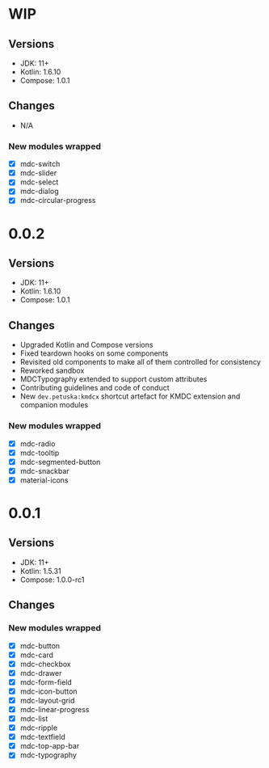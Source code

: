 # WIP
## Versions
* JDK: 11+
* Kotlin: 1.6.10
* Compose: 1.0.1
## Changes
* N/A
### New modules wrapped
- [x] mdc-switch
- [x] mdc-slider
- [x] mdc-select
- [x] mdc-dialog
- [x] mdc-circular-progress

# 0.0.2
## Versions
* JDK: 11+
* Kotlin: 1.6.10
* Compose: 1.0.1
## Changes
* Upgraded Kotlin and Compose versions
* Fixed teardown hooks on some components
* Revisited old components to make all of them controlled for consistency
* Reworked sandbox
* MDCTypography extended to support custom attributes
* Contributing guidelines and code of conduct
* New `dev.petuska:kmdcx` shortcut artefact for KMDC extension and companion modules
### New modules wrapped
- [x] mdc-radio
- [x] mdc-tooltip
- [x] mdc-segmented-button
- [x] mdc-snackbar
- [x] material-icons

# 0.0.1
## Versions
* JDK: 11+
* Kotlin: 1.5.31
* Compose: 1.0.0-rc1
## Changes
### New modules wrapped
- [x] mdc-button
- [x] mdc-card
- [x] mdc-checkbox
- [x] mdc-drawer
- [x] mdc-form-field
- [x] mdc-icon-button
- [x] mdc-layout-grid
- [x] mdc-linear-progress
- [x] mdc-list
- [x] mdc-ripple
- [x] mdc-textfield
- [x] mdc-top-app-bar
- [x] mdc-typography
